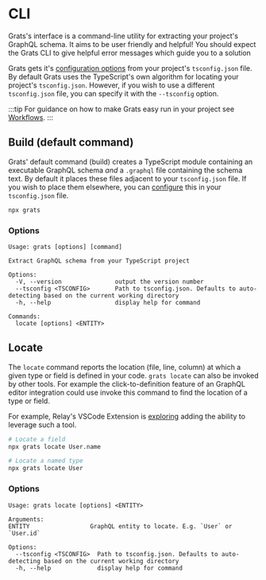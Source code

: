 # CLI

Grats's interface is a command-line utility for extracting your project's GraphQL schema. It aims to be user friendly and helpful! You should expect the Grats CLI to give helpful error messages which guide you to a solution

Grats gets it's [configuration options](./03-configuration.md) from your project's `tsconfig.json` file. By default Grats uses the TypeScript's own algorithm for locating your project's `tsconfig.json`. However, if you wish to use a different `tsconfig.json` file, you can specify it with the `--tsconfig` option.

:::tip
For guidance on how to make Grats easy run in your project see [Workflows](../05-guides/01-workflows.md).
:::

## Build (default command)

Grats' default command (build) creates a TypeScript module containing an executable GraphQL schema _and_ a `.graphql` file containing the schema text. By default it places these files adjacent to your `tsconfig.json` file. If you wish to place them elsewhere, you can [configure](./03-configuration.md) this in your `tsconfig.json` file.

```bash
npx grats
```

### Options

```
Usage: grats [options] [command]

Extract GraphQL schema from your TypeScript project

Options:
  -V, --version               output the version number
  --tsconfig <TSCONFIG>       Path to tsconfig.json. Defaults to auto-detecting based on the current working directory
  -h, --help                  display help for command

Commands:
  locate [options] <ENTITY>
```

## Locate

The `locate` command reports the location (file, line, column) at which a given type or field is defined in your code. `grats locate` can also be invoked by other tools. For example the click-to-definition feature of an GraphQL editor integration could use invoke this command to find the location of a type or field.

For example, Relay's VSCode Extension is [exploring](https://github.com/facebook/relay/pull/4434) adding the ability to leverage such a tool.

```bash
# Locate a field
npx grats locate User.name

# Locate a named type
npx grats locate User
```

### Options

```
Usage: grats locate [options] <ENTITY>

Arguments:
ENTITY                 GraphQL entity to locate. E.g. `User` or `User.id`

Options:
  --tsconfig <TSCONFIG>  Path to tsconfig.json. Defaults to auto-detecting based on the current working directory
  -h, --help             display help for command
```
